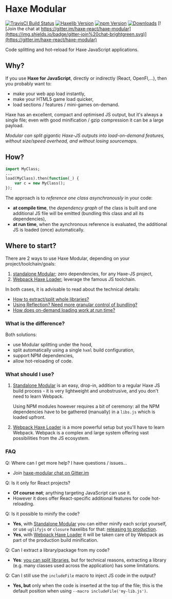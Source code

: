 # Haxe Modular

[![TravisCI Build Status](https://travis-ci.org/elsassph/haxe-modular.svg?branch=master)](https://travis-ci.org/elsassph/haxe-modular)
[![Haxelib Version](https://img.shields.io/github/tag/elsassph/haxe-modular.svg?label=haxelib)](http://lib.haxe.org/p/modular)
[![npm Version](https://img.shields.io/npm/v/haxe-modular.svg)](https://www.npmjs.com/package/haxe-modular)
[![Downloads](http://img.shields.io/npm/dm/haxe-modular.svg)](https://npmjs.org/package/haxe-modular)
[![Join the chat at https://gitter.im/haxe-react/haxe-modular](https://img.shields.io/badge/gitter-join%20chat-brightgreen.svg)](https://gitter.im/haxe-react/haxe-modular)

Code splitting and hot-reload for Haxe JavaScript applications.

## Why?

If you use **Haxe for JavaScript**, directly or indirectly (React, OpenFl,...), then
you probably want to:

- make your web app load instantly,
- make your HTML5 game load quicker,
- load sections / features / mini-games on-demand.

Haxe has an excellent, compact and optimised JS output, but it's always a single file;
even with good minification / gzip compression it can be a large payload.

*Modular can split gigantic Haxe-JS outputs into load-on-demand features,
without size/speed overhead, and without losing sourcemaps.*

## How?

```haxe
import MyClass;
...
load(MyClass).then(function(_) {
	var c = new MyClass();
});
```

The approach is to *reference one class asynchronously* in your code:

- **at compile time**, the *dependency graph* of the class is built and one additional JS
file will be emitted (bundling this class and all its dependencies),
- **at run time**, when the aynchronous reference is evaluated, the additional JS is
loaded (once) automatically.

## Where to start?

There are 2 ways to use Haxe Modular, depending on your project/toolchain/goals:

1. [standalone Modular](doc/start.md); zero dependencies, for any Haxe-JS project,
2. [Webpack Haxe Loader](https://github.com/jasononeil/webpack-haxe-loader);
   leverage the famous JS toolchain.

In both cases, it is advisable to read about the technical details:

- [How to extract/split whole libraries?](doc/libraries.md)
- [Using Reflection? Need more granular control of bundling?](doc/advanced.md)
- [How does on-demand loading work at run time?](doc/how.md)

### What is the difference?

Both solutions:

- use Modular splitting under the hood,
- split automatically using a single `hxml` build configuration,
- support NPM dependencies,
- allow hot-reloading of code.

### What should I use?

1. [Standalone Modular](doc/start.md) is an easy, drop-in, addition to a regular
   Haxe JS build process - it is very lightweight and unobstrusive, and you don't need
   to learn Webpack.

   Using NPM modules however requires a bit of ceremony: all the NPM dependencies have to
   be gathered (manually) in a `libs.js` which is loaded upfront.

2. [Webpack Haxe Loader](https://github.com/jasononeil/webpack-haxe-loader) is a more
   powerful setup but you'll have to learn Webpack. Webpack is a complex and large system
   offering vast possibilities from the JS ecosystem.

### FAQ

Q: Where can I get more help? I have questions / issues...

- Join [haxe-modular chat on Gitter.im](https://gitter.im/haxe-react/haxe-modular)

Q: Is it only for React projects?

- **Of course not**; anything targeting JavaScript can use it.
- However it does offer React-specific additional features for code hot-reloading.

Q: Is it possible to minify the code?

- **Yes**, with [Standalone Modular](doc/start.md) you can either minify each script
  yourself, or use `uglifyjs` or `closure` haxelibs for that:
  [releasing to production](doc/production-release.md).
- **Yes**, with [Webpack Haxe Loader](https://github.com/jasononeil/webpack-haxe-loader)
  it will be taken care of by Webpack as part of the production build minification.

Q: Can I extract a library/package from my code?

- **Yes**: [you can split libraries](doc/libraries.md), but for technical reasons,
  extracting a library (e.g. many classes used across the application) has some limitations.

Q: Can I still use the `includeFile` macro to inject JS code in the output?

- **Yes, but** only when the code is inserted at the top of the file; this is the
  default position when using `--macro includeFile('my-lib.js')`.

